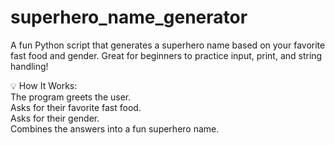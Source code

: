# superhero_name_generator
A fun Python script that generates a superhero name based on your favorite fast food and gender. Great for beginners to practice input, print, and string handling!

💡 How It Works:  
The program greets the user.  
Asks for their favorite fast food.  
Asks for their gender.  
Combines the answers into a fun superhero name.  
